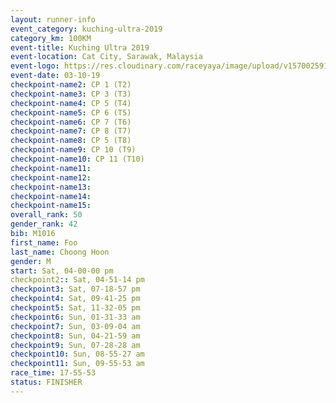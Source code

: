 ```yaml
---
layout: runner-info 
event_category: kuching-ultra-2019 
category_km: 100KM 
event-title: Kuching Ultra 2019
event-location: Cat City, Sarawak, Malaysia 
event-logo: https://res.cloudinary.com/raceyaya/image/upload/v1570025915/logo/kuching_ultra_jsvtue.jpg 
event-date: 03-10-19 
checkpoint-name2: CP 1 (T2) 
checkpoint-name3: CP 3 (T3) 
checkpoint-name4: CP 5 (T4) 
checkpoint-name5: CP 6 (T5) 
checkpoint-name6: CP 7 (T6) 
checkpoint-name7: CP 8 (T7) 
checkpoint-name8: CP 5 (T8) 
checkpoint-name9: CP 10 (T9) 
checkpoint-name10: CP 11 (T10) 
checkpoint-name11:  
checkpoint-name12: 
checkpoint-name13: 
checkpoint-name14: 
checkpoint-name15: 
overall_rank: 50
gender_rank: 42
bib: M1016
first_name: Foo
last_name: Choong Hoon
gender: M
start: Sat, 04-00-00 pm
checkpoint2:: Sat, 04-51-14 pm
checkpoint3: Sat, 07-18-57 pm
checkpoint4: Sat, 09-41-25 pm
checkpoint5: Sat, 11-32-05 pm
checkpoint6: Sun, 01-31-33 am
checkpoint7: Sun, 03-09-04 am
checkpoint8: Sun, 04-21-59 am
checkpoint9: Sun, 07-28-28 am
checkpoint10: Sun, 08-55-27 am
checkpoint11: Sun, 09-55-53 am
race_time: 17-55-53
status: FINISHER
---
```

